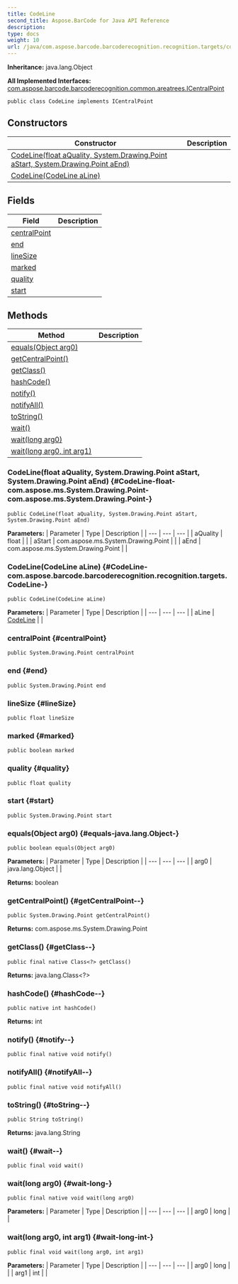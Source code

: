 ```yaml
---
title: CodeLine
second_title: Aspose.BarCode for Java API Reference
description: 
type: docs
weight: 10
url: /java/com.aspose.barcode.barcoderecognition.recognition.targets/codeline/
---
```

**Inheritance:**
java.lang.Object

**All Implemented Interfaces:**
[com.aspose.barcode.barcoderecognition.common.areatrees.ICentralPoint](../../com.aspose.barcode.barcoderecognition.common.areatrees/icentralpoint)
```
public class CodeLine implements ICentralPoint
```
## Constructors

| Constructor | Description |
| --- | --- |
| [CodeLine(float aQuality, System.Drawing.Point aStart, System.Drawing.Point aEnd)](#CodeLine-float-com.aspose.ms.System.Drawing.Point-com.aspose.ms.System.Drawing.Point-) |  |
| [CodeLine(CodeLine aLine)](#CodeLine-com.aspose.barcode.barcoderecognition.recognition.targets.CodeLine-) |  |
## Fields

| Field | Description |
| --- | --- |
| [centralPoint](#centralPoint) |  |
| [end](#end) |  |
| [lineSize](#lineSize) |  |
| [marked](#marked) |  |
| [quality](#quality) |  |
| [start](#start) |  |
## Methods

| Method | Description |
| --- | --- |
| [equals(Object arg0)](#equals-java.lang.Object-) |  |
| [getCentralPoint()](#getCentralPoint--) |  |
| [getClass()](#getClass--) |  |
| [hashCode()](#hashCode--) |  |
| [notify()](#notify--) |  |
| [notifyAll()](#notifyAll--) |  |
| [toString()](#toString--) |  |
| [wait()](#wait--) |  |
| [wait(long arg0)](#wait-long-) |  |
| [wait(long arg0, int arg1)](#wait-long-int-) |  |
### CodeLine(float aQuality, System.Drawing.Point aStart, System.Drawing.Point aEnd) {#CodeLine-float-com.aspose.ms.System.Drawing.Point-com.aspose.ms.System.Drawing.Point-}
```
public CodeLine(float aQuality, System.Drawing.Point aStart, System.Drawing.Point aEnd)
```


**Parameters:**
| Parameter | Type | Description |
| --- | --- | --- |
| aQuality | float |  |
| aStart | com.aspose.ms.System.Drawing.Point |  |
| aEnd | com.aspose.ms.System.Drawing.Point |  |

### CodeLine(CodeLine aLine) {#CodeLine-com.aspose.barcode.barcoderecognition.recognition.targets.CodeLine-}
```
public CodeLine(CodeLine aLine)
```


**Parameters:**
| Parameter | Type | Description |
| --- | --- | --- |
| aLine | [CodeLine](../../com.aspose.barcode.barcoderecognition.recognition.targets/codeline) |  |

### centralPoint {#centralPoint}
```
public System.Drawing.Point centralPoint
```


### end {#end}
```
public System.Drawing.Point end
```


### lineSize {#lineSize}
```
public float lineSize
```


### marked {#marked}
```
public boolean marked
```


### quality {#quality}
```
public float quality
```


### start {#start}
```
public System.Drawing.Point start
```


### equals(Object arg0) {#equals-java.lang.Object-}
```
public boolean equals(Object arg0)
```




**Parameters:**
| Parameter | Type | Description |
| --- | --- | --- |
| arg0 | java.lang.Object |  |

**Returns:**
boolean
### getCentralPoint() {#getCentralPoint--}
```
public System.Drawing.Point getCentralPoint()
```




**Returns:**
com.aspose.ms.System.Drawing.Point
### getClass() {#getClass--}
```
public final native Class<?> getClass()
```




**Returns:**
java.lang.Class<?>
### hashCode() {#hashCode--}
```
public native int hashCode()
```




**Returns:**
int
### notify() {#notify--}
```
public final native void notify()
```




### notifyAll() {#notifyAll--}
```
public final native void notifyAll()
```




### toString() {#toString--}
```
public String toString()
```




**Returns:**
java.lang.String
### wait() {#wait--}
```
public final void wait()
```




### wait(long arg0) {#wait-long-}
```
public final native void wait(long arg0)
```




**Parameters:**
| Parameter | Type | Description |
| --- | --- | --- |
| arg0 | long |  |

### wait(long arg0, int arg1) {#wait-long-int-}
```
public final void wait(long arg0, int arg1)
```




**Parameters:**
| Parameter | Type | Description |
| --- | --- | --- |
| arg0 | long |  |
| arg1 | int |  |

